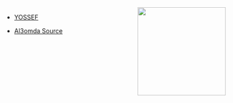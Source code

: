 <img src="https://telegra.ph/file/8bd7f3245588bdf0d4ab7.jpg" align="right" width="200" height="200"/>




- [YOSSEF](https://t.me/King_yosof)

- [Al3omda Source](https://t.me/FM_3omda)


